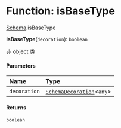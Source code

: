 # Function: isBaseType

[Schema](/en/auto-docs/fixed-layout-editor/modules/Schema.md).isBaseType

**isBaseType**(`decoration`): `boolean`

非 object 类

#### Parameters

| Name | Type |
| :------ | :------ |
| `decoration` | [`SchemaDecoration`](/en/auto-docs/fixed-layout-editor/interfaces/SchemaDecoration-1.md)<`any`> |

#### Returns

`boolean`
